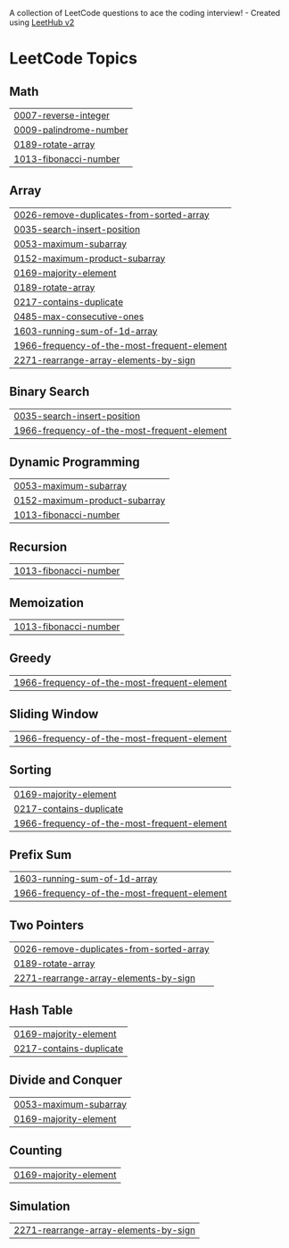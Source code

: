 A collection of LeetCode questions to ace the coding interview! - Created using [LeetHub v2](https://github.com/arunbhardwaj/LeetHub-2.0)
<!---LeetCode Topics Start-->
# LeetCode Topics
## Math
|  |
| ------- |
| [0007-reverse-integer](https://github.com/Atharv-1905/LeetCode-Solutions-JAVA/tree/master/0007-reverse-integer) |
| [0009-palindrome-number](https://github.com/Atharv-1905/LeetCode-Solutions-JAVA/tree/master/0009-palindrome-number) |
| [0189-rotate-array](https://github.com/Atharv-1905/LeetCode-Solutions-JAVA/tree/master/0189-rotate-array) |
| [1013-fibonacci-number](https://github.com/Atharv-1905/LeetCode-Solutions-JAVA/tree/master/1013-fibonacci-number) |
## Array
|  |
| ------- |
| [0026-remove-duplicates-from-sorted-array](https://github.com/Atharv-1905/LeetCode-Solutions-JAVA/tree/master/0026-remove-duplicates-from-sorted-array) |
| [0035-search-insert-position](https://github.com/Atharv-1905/LeetCode-Solutions-JAVA/tree/master/0035-search-insert-position) |
| [0053-maximum-subarray](https://github.com/Atharv-1905/LeetCode-Solutions-JAVA/tree/master/0053-maximum-subarray) |
| [0152-maximum-product-subarray](https://github.com/Atharv-1905/LeetCode-Solutions-JAVA/tree/master/0152-maximum-product-subarray) |
| [0169-majority-element](https://github.com/Atharv-1905/LeetCode-Solutions-JAVA/tree/master/0169-majority-element) |
| [0189-rotate-array](https://github.com/Atharv-1905/LeetCode-Solutions-JAVA/tree/master/0189-rotate-array) |
| [0217-contains-duplicate](https://github.com/Atharv-1905/LeetCode-Solutions-JAVA/tree/master/0217-contains-duplicate) |
| [0485-max-consecutive-ones](https://github.com/Atharv-1905/LeetCode-Solutions-JAVA/tree/master/0485-max-consecutive-ones) |
| [1603-running-sum-of-1d-array](https://github.com/Atharv-1905/LeetCode-Solutions-JAVA/tree/master/1603-running-sum-of-1d-array) |
| [1966-frequency-of-the-most-frequent-element](https://github.com/Atharv-1905/LeetCode-Solutions-JAVA/tree/master/1966-frequency-of-the-most-frequent-element) |
| [2271-rearrange-array-elements-by-sign](https://github.com/Atharv-1905/LeetCode-Solutions-JAVA/tree/master/2271-rearrange-array-elements-by-sign) |
## Binary Search
|  |
| ------- |
| [0035-search-insert-position](https://github.com/Atharv-1905/LeetCode-Solutions-JAVA/tree/master/0035-search-insert-position) |
| [1966-frequency-of-the-most-frequent-element](https://github.com/Atharv-1905/LeetCode-Solutions-JAVA/tree/master/1966-frequency-of-the-most-frequent-element) |
## Dynamic Programming
|  |
| ------- |
| [0053-maximum-subarray](https://github.com/Atharv-1905/LeetCode-Solutions-JAVA/tree/master/0053-maximum-subarray) |
| [0152-maximum-product-subarray](https://github.com/Atharv-1905/LeetCode-Solutions-JAVA/tree/master/0152-maximum-product-subarray) |
| [1013-fibonacci-number](https://github.com/Atharv-1905/LeetCode-Solutions-JAVA/tree/master/1013-fibonacci-number) |
## Recursion
|  |
| ------- |
| [1013-fibonacci-number](https://github.com/Atharv-1905/LeetCode-Solutions-JAVA/tree/master/1013-fibonacci-number) |
## Memoization
|  |
| ------- |
| [1013-fibonacci-number](https://github.com/Atharv-1905/LeetCode-Solutions-JAVA/tree/master/1013-fibonacci-number) |
## Greedy
|  |
| ------- |
| [1966-frequency-of-the-most-frequent-element](https://github.com/Atharv-1905/LeetCode-Solutions-JAVA/tree/master/1966-frequency-of-the-most-frequent-element) |
## Sliding Window
|  |
| ------- |
| [1966-frequency-of-the-most-frequent-element](https://github.com/Atharv-1905/LeetCode-Solutions-JAVA/tree/master/1966-frequency-of-the-most-frequent-element) |
## Sorting
|  |
| ------- |
| [0169-majority-element](https://github.com/Atharv-1905/LeetCode-Solutions-JAVA/tree/master/0169-majority-element) |
| [0217-contains-duplicate](https://github.com/Atharv-1905/LeetCode-Solutions-JAVA/tree/master/0217-contains-duplicate) |
| [1966-frequency-of-the-most-frequent-element](https://github.com/Atharv-1905/LeetCode-Solutions-JAVA/tree/master/1966-frequency-of-the-most-frequent-element) |
## Prefix Sum
|  |
| ------- |
| [1603-running-sum-of-1d-array](https://github.com/Atharv-1905/LeetCode-Solutions-JAVA/tree/master/1603-running-sum-of-1d-array) |
| [1966-frequency-of-the-most-frequent-element](https://github.com/Atharv-1905/LeetCode-Solutions-JAVA/tree/master/1966-frequency-of-the-most-frequent-element) |
## Two Pointers
|  |
| ------- |
| [0026-remove-duplicates-from-sorted-array](https://github.com/Atharv-1905/LeetCode-Solutions-JAVA/tree/master/0026-remove-duplicates-from-sorted-array) |
| [0189-rotate-array](https://github.com/Atharv-1905/LeetCode-Solutions-JAVA/tree/master/0189-rotate-array) |
| [2271-rearrange-array-elements-by-sign](https://github.com/Atharv-1905/LeetCode-Solutions-JAVA/tree/master/2271-rearrange-array-elements-by-sign) |
## Hash Table
|  |
| ------- |
| [0169-majority-element](https://github.com/Atharv-1905/LeetCode-Solutions-JAVA/tree/master/0169-majority-element) |
| [0217-contains-duplicate](https://github.com/Atharv-1905/LeetCode-Solutions-JAVA/tree/master/0217-contains-duplicate) |
## Divide and Conquer
|  |
| ------- |
| [0053-maximum-subarray](https://github.com/Atharv-1905/LeetCode-Solutions-JAVA/tree/master/0053-maximum-subarray) |
| [0169-majority-element](https://github.com/Atharv-1905/LeetCode-Solutions-JAVA/tree/master/0169-majority-element) |
## Counting
|  |
| ------- |
| [0169-majority-element](https://github.com/Atharv-1905/LeetCode-Solutions-JAVA/tree/master/0169-majority-element) |
## Simulation
|  |
| ------- |
| [2271-rearrange-array-elements-by-sign](https://github.com/Atharv-1905/LeetCode-Solutions-JAVA/tree/master/2271-rearrange-array-elements-by-sign) |
<!---LeetCode Topics End-->